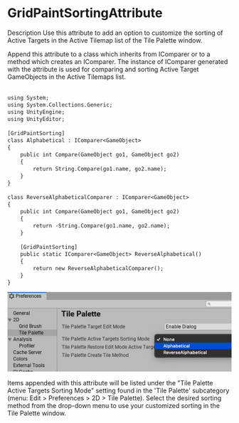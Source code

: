 
# GridPaintSortingAttribute



Description
Use this attribute to add an option to customize the sorting of Active Targets in the Active Tilemap list of the Tile Palette window.

Append this attribute to a class which inherits from IComparer<GameObject> or to a method which creates an IComparer<GameObject>. The instance of IComparer generated with the attribute is used for comparing and sorting Active Target GameObjects in the Active Tilemaps list.

```

using System;
using System.Collections.Generic;
using UnityEngine;
using UnityEditor;

[GridPaintSorting]
class Alphabetical : IComparer<GameObject>
{
    public int Compare(GameObject go1, GameObject go2)
    {
        return String.Compare(go1.name, go2.name);
    }
}

class ReverseAlphabeticalComparer : IComparer<GameObject>
{
    public int Compare(GameObject go1, GameObject go2)
    {
        return -String.Compare(go1.name, go2.name);
    }

    [GridPaintSorting]
    public static IComparer<GameObject> ReverseAlphabetical()
    {
        return new ReverseAlphabeticalComparer();
    }
}

```

![gridpaintsorting](gridpaintsorting.jpg)

Items appended with this attribute will be listed under the "Tile Palette Active Targets Sorting Mode" setting found in the 'Tile Palette' subcategory (menu: Edit > Preferences > 2D > Tile Palette). Select the desired sorting method from the drop-down menu to use your customized sorting in the Tile Palette window.